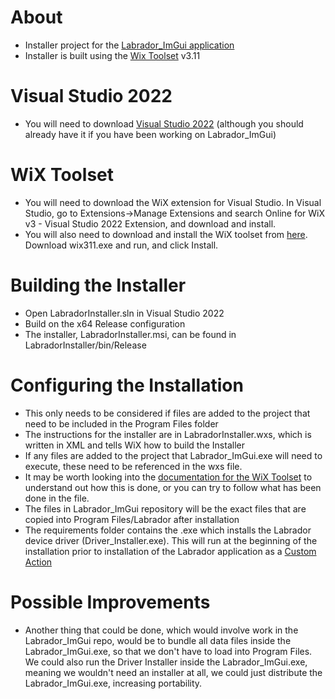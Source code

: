 # About
- Installer project for the [Labrador_ImGui application](https://github.com/jdar0011/Labrador_ImGui) 
- Installer is built using the [Wix Toolset](https://wixtoolset.org/) v3.11
# Visual Studio 2022
- You will need to download [Visual Studio 2022](https://visualstudio.microsoft.com/vs/) (although you should already have it if you have been working on Labrador_ImGui)
# WiX Toolset
- You will need to download the WiX extension for Visual Studio. In Visual Studio, go to Extensions->Manage Extensions and search Online for WiX v3 - Visual Studio 2022 Extension, and download and install.
- You will also need to download and install the WiX toolset from [here](https://github.com/wixtoolset/wix3/releases/tag/wix3112rtm). Download wix311.exe and run, and click Install.
# Building the Installer
- Open LabradorInstaller.sln in Visual Studio 2022
- Build on the x64 Release configuration
- The installer, LabradorInstaller.msi, can be found in LabradorInstaller/bin/Release
# Configuring the Installation
- This only needs to be considered if files are added to the project that need to be included in the Program Files folder
- The instructions for the installer are in LabradorInstaller.wxs, which is written in XML and tells WiX how to build the Installer
- If any files are added to the project that Labrador_ImGui.exe will need to execute, these need to be referenced in the wxs file. 
- It may be worth looking into the [documentation for the WiX Toolset](https://wixtoolset.org/docs/intro/) to understand out how this is done, or you can try to follow what has been done in the file.
- The files in Labrador_ImGui repository will be the exact files that are copied into Program Files/Labrador after installation
- The requirements folder contains the .exe which installs the Labrador device driver (Driver_Installer.exe). This will run at the beginning of the installation prior to installation of the Labrador application as a [Custom Action](https://wixtoolset.org/docs/v3/xsd/wix/customaction/)
# Possible Improvements
- Another thing that could be done, which would involve work in the Labrador_ImGui repo, would be to bundle all data files inside the Labrador_ImGui.exe, so that we don't have to load into Program Files. We could also run the Driver Installer inside the Labrador_ImGui.exe, meaning we wouldn't need an installer at all, we could just distribute the Labrador_ImGui.exe, increasing portability.
 
